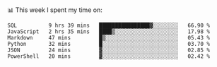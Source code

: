 📊 This week I spent my time on:
<!--START_SECTION:waka-->

```text
SQL          9 hrs 39 mins   ████████████████▓░░░░░░░░   66.90 %
JavaScript   2 hrs 35 mins   ████▒░░░░░░░░░░░░░░░░░░░░   17.98 %
Markdown     47 mins         █▒░░░░░░░░░░░░░░░░░░░░░░░   05.43 %
Python       32 mins         █░░░░░░░░░░░░░░░░░░░░░░░░   03.70 %
JSON         24 mins         ▓░░░░░░░░░░░░░░░░░░░░░░░░   02.85 %
PowerShell   20 mins         ▓░░░░░░░░░░░░░░░░░░░░░░░░   02.42 %
```

<!--END_SECTION:waka-->

